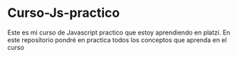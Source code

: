 # Curso-Js-practico
Este es mi curso de Javascript practico que estoy aprendiendo en platzi. En este repositorio pondré en practica todos los conceptos que aprenda en el curso
